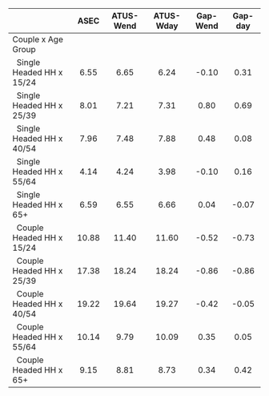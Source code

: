 
|                      |         ASEC |    ATUS-Wend |    ATUS-Wday |     Gap-Wend |      Gap-day |
| -------------------- | :----------: | :----------: | :----------: | :----------: | :----------: |
| Couple x Age Group   |              |              |              |              |              |
| &nbsp;&nbsp;Single Headed HH x 15/24 |         6.55 |         6.65 |         6.24 |        -0.10 |         0.31 |
| &nbsp;&nbsp;Single Headed HH x 25/39 |         8.01 |         7.21 |         7.31 |         0.80 |         0.69 |
| &nbsp;&nbsp;Single Headed HH x 40/54 |         7.96 |         7.48 |         7.88 |         0.48 |         0.08 |
| &nbsp;&nbsp;Single Headed HH x 55/64 |         4.14 |         4.24 |         3.98 |        -0.10 |         0.16 |
| &nbsp;&nbsp;Single Headed HH x 65+ |         6.59 |         6.55 |         6.66 |         0.04 |        -0.07 |
| &nbsp;&nbsp;Couple Headed HH x 15/24 |        10.88 |        11.40 |        11.60 |        -0.52 |        -0.73 |
| &nbsp;&nbsp;Couple Headed HH x 25/39 |        17.38 |        18.24 |        18.24 |        -0.86 |        -0.86 |
| &nbsp;&nbsp;Couple Headed HH x 40/54 |        19.22 |        19.64 |        19.27 |        -0.42 |        -0.05 |
| &nbsp;&nbsp;Couple Headed HH x 55/64 |        10.14 |         9.79 |        10.09 |         0.35 |         0.05 |
| &nbsp;&nbsp;Couple Headed HH x 65+ |         9.15 |         8.81 |         8.73 |         0.34 |         0.42 |

